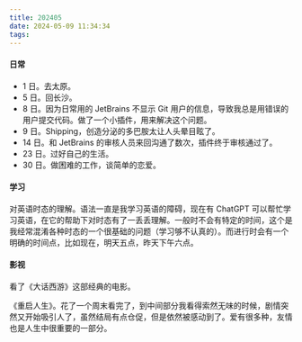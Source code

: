 ```yaml
---
title: 202405
date: 2024-05-09 11:34:34
tags:
---
```


#### 日常

- 1 日。去太原。
- 5 日。回长沙。
- 8 日。因为日常用的 JetBrains 不显示 Git 用户的信息，导致我总是用错误的用户提交代码。做了一个小插件，用来解决这个问题。
- 9 日。Shipping，创造分泌的多巴胺太让人头晕目眩了。
- 14 日。和 JetBrains 的审核人员来回沟通了数次，插件终于审核通过了。
- 23 日。过好自己的生活。
- 30 日。做困难的工作，谈简单的恋爱。

#### 学习

对英语时态的理解。语法一直是我学习英语的障碍，现在有 ChatGPT 可以帮忙学习英语，在它的帮助下对时态有了一丢丢理解。一般时不会有特定的时间，这个是我经常混淆各种时态的一个很基础的问题（学习够不认真的）。而进行时会有一个明确的时间点，比如现在，明天五点，昨天下午六点。

#### 影视

看了《大话西游》这部经典的电影。

《重启人生》。花了一个周末看完了，到中间部分我看得索然无味的时候，剧情突然又开始吸引人了，虽然结局有点仓促，但是依然被感动到了。爱有很多种，友情也是人生中很重要的一部分。
